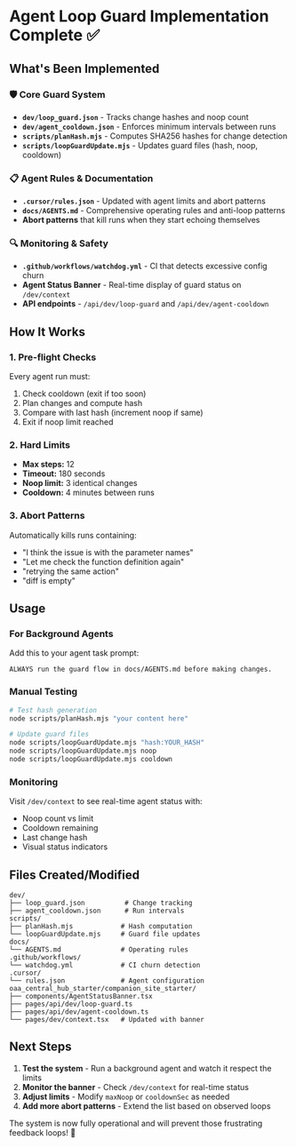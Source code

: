 # Agent Loop Guard Implementation Complete ✅

## What's Been Implemented

### 🛡️ Core Guard System
- **`dev/loop_guard.json`** - Tracks change hashes and noop count
- **`dev/agent_cooldown.json`** - Enforces minimum intervals between runs
- **`scripts/planHash.mjs`** - Computes SHA256 hashes for change detection
- **`scripts/loopGuardUpdate.mjs`** - Updates guard files (hash, noop, cooldown)

### 📋 Agent Rules & Documentation
- **`.cursor/rules.json`** - Updated with agent limits and abort patterns
- **`docs/AGENTS.md`** - Comprehensive operating rules and anti-loop patterns
- **Abort patterns** that kill runs when they start echoing themselves

### 🔍 Monitoring & Safety
- **`.github/workflows/watchdog.yml`** - CI that detects excessive config churn
- **Agent Status Banner** - Real-time display of guard status on `/dev/context`
- **API endpoints** - `/api/dev/loop-guard` and `/api/dev/agent-cooldown`

## How It Works

### 1. Pre-flight Checks
Every agent run must:
1. Check cooldown (exit if too soon)
2. Plan changes and compute hash
3. Compare with last hash (increment noop if same)
4. Exit if noop limit reached

### 2. Hard Limits
- **Max steps:** 12
- **Timeout:** 180 seconds
- **Noop limit:** 3 identical changes
- **Cooldown:** 4 minutes between runs

### 3. Abort Patterns
Automatically kills runs containing:
- "I think the issue is with the parameter names"
- "Let me check the function definition again"
- "retrying the same action"
- "diff is empty"

## Usage

### For Background Agents
Add this to your agent task prompt:
```
ALWAYS run the guard flow in docs/AGENTS.md before making changes.
```

### Manual Testing
```bash
# Test hash generation
node scripts/planHash.mjs "your content here"

# Update guard files
node scripts/loopGuardUpdate.mjs "hash:YOUR_HASH"
node scripts/loopGuardUpdate.mjs noop
node scripts/loopGuardUpdate.mjs cooldown
```

### Monitoring
Visit `/dev/context` to see real-time agent status with:
- Noop count vs limit
- Cooldown remaining
- Last change hash
- Visual status indicators

## Files Created/Modified

```
dev/
├── loop_guard.json          # Change tracking
├── agent_cooldown.json      # Run intervals
scripts/
├── planHash.mjs            # Hash computation
└── loopGuardUpdate.mjs     # Guard file updates
docs/
└── AGENTS.md               # Operating rules
.github/workflows/
└── watchdog.yml            # CI churn detection
.cursor/
└── rules.json              # Agent configuration
oaa_central_hub_starter/companion_site_starter/
├── components/AgentStatusBanner.tsx
├── pages/api/dev/loop-guard.ts
├── pages/api/dev/agent-cooldown.ts
└── pages/dev/context.tsx   # Updated with banner
```

## Next Steps

1. **Test the system** - Run a background agent and watch it respect the limits
2. **Monitor the banner** - Check `/dev/context` for real-time status
3. **Adjust limits** - Modify `maxNoop` or `cooldownSec` as needed
4. **Add more abort patterns** - Extend the list based on observed loops

The system is now fully operational and will prevent those frustrating feedback loops! 🎉

